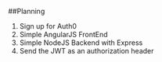 ##Planning
1) Sign up for Auth0
2) Simple AngularJS FrontEnd
3) Simple NodeJS Backend with Express
4) Send the JWT as an authorization header 
